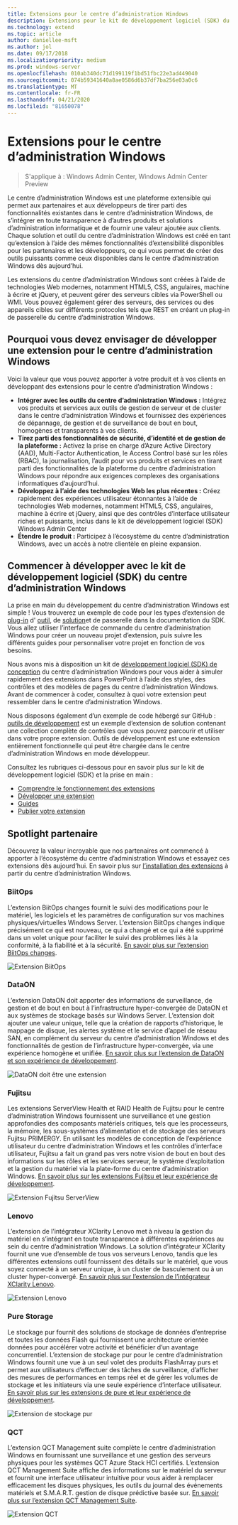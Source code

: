 ```yaml
---
title: Extensions pour le centre d’administration Windows
description: Extensions pour le kit de développement logiciel (SDK) du centre d’administration Windows (Project Honolulu)
ms.technology: extend
ms.topic: article
author: daniellee-msft
ms.author: jol
ms.date: 09/17/2018
ms.localizationpriority: medium
ms.prod: windows-server
ms.openlocfilehash: 010ab340dc71d199119f1bd51fbc22e3ad449040
ms.sourcegitcommit: 074b59341640a8ae0586d6b37df7ba256e03a0c6
ms.translationtype: MT
ms.contentlocale: fr-FR
ms.lasthandoff: 04/21/2020
ms.locfileid: "81650078"
---
```

# <a name="extensions-for-windows-admin-center"></a>Extensions pour le centre d’administration Windows

>S'applique à : Windows Admin Center, Windows Admin Center Preview

Le centre d’administration Windows est une plateforme extensible qui permet aux partenaires et aux développeurs de tirer parti des fonctionnalités existantes dans le centre d’administration Windows, de s’intégrer en toute transparence à d’autres produits et solutions d’administration informatique et de fournir une valeur ajoutée aux clients. Chaque solution et outil du centre d’administration Windows est créé en tant qu’extension à l’aide des mêmes fonctionnalités d’extensibilité disponibles pour les partenaires et les développeurs, ce qui vous permet de créer des outils puissants comme ceux disponibles dans le centre d’administration Windows dès aujourd’hui.

Les extensions du centre d’administration Windows sont créées à l’aide de technologies Web modernes, notamment HTML5, CSS, angulaires, machine à écrire et jQuery, et peuvent gérer des serveurs cibles via PowerShell ou WMI. Vous pouvez également gérer des serveurs, des services ou des appareils cibles sur différents protocoles tels que REST en créant un plug-in de passerelle du centre d’administration Windows.

## <a name="why-you-should-consider-developing-an-extension-for-windows-admin-center"></a>Pourquoi vous devez envisager de développer une extension pour le centre d’administration Windows

Voici la valeur que vous pouvez apporter à votre produit et à vos clients en développant des extensions pour le centre d’administration Windows :

- **Intégrer avec les outils du centre d’administration Windows :** Intégrez vos produits et services aux outils de gestion de serveur et de cluster dans le centre d’administration Windows et fournissez des expériences de dépannage, de gestion et de surveillance de bout en bout, homogènes et transparents à vos clients.
- **Tirez parti des fonctionnalités de sécurité, d’identité et de gestion de la plateforme :** Activez la prise en charge d’Azure Active Directory (AAD), Multi-Factor Authentication, le Access Control basé sur les rôles (RBAC), la journalisation, l’audit pour vos produits et services en tirant parti des fonctionnalités de la plateforme du centre d’administration Windows pour répondre aux exigences complexes des organisations informatiques d’aujourd’hui.
- **Développez à l’aide des technologies Web les plus récentes :** Créez rapidement des expériences utilisateur étonnantes à l’aide de technologies Web modernes, notamment HTML5, CSS, angulaires, machine à écrire et jQuery, ainsi que des contrôles d’interface utilisateur riches et puissants, inclus dans le kit de développement logiciel (SDK) Windows Admin Center
- **Étendre le produit :** Participez à l’écosystème du centre d’administration Windows, avec un accès à notre clientèle en pleine expansion.

## <a name="start-developing-with-the-windows-admin-center-sdk"></a>Commencer à développer avec le kit de développement logiciel (SDK) du centre d’administration Windows

La prise en main du développement du centre d’administration Windows est simple !  Vous trouverez un exemple de code pour les types d’extension de [plug-in](develop-gateway-plugin.md) d' [outil](develop-tool.md), de [solution](develop-solution.md)et de passerelle dans la documentation du SDK. Vous allez utiliser l’interface de commande du centre d’administration Windows pour créer un nouveau projet d’extension, puis suivre les différents guides pour personnaliser votre projet en fonction de vos besoins.

Nous avons mis à disposition un kit de [développement logiciel (SDK) de conception](https://github.com/Microsoft/windows-admin-center-sdk/blob/master/WindowsAdminCenterDesignToolkit.zip) du centre d’administration Windows pour vous aider à simuler rapidement des extensions dans PowerPoint à l’aide des styles, des contrôles et des modèles de pages du centre d’administration Windows. Avant de commencer à coder, consultez à quoi votre extension peut ressembler dans le centre d’administration Windows.

Nous disposons également d’un exemple de code hébergé sur GitHub : [outils de développement](https://aka.ms/wacsdk) est un exemple d’extension de solution contenant une collection complète de contrôles que vous pouvez parcourir et utiliser dans votre propre extension. Outils de développement est une extension entièrement fonctionnelle qui peut être chargée dans le centre d’administration Windows en mode développeur.

Consultez les rubriques ci-dessous pour en savoir plus sur le kit de développement logiciel (SDK) et la prise en main :

- [Comprendre le fonctionnement des extensions](understand-extensions.md)
- [Développer une extension](developing-extensions.md)
- [Guides](guides.md)
- [Publier votre extension](publish-extensions.md)

## <a name="partner-spotlight"></a>Spotlight partenaire

Découvrez la valeur incroyable que nos partenaires ont commencé à apporter à l’écosystème du centre d’administration Windows et essayez ces extensions dès aujourd’hui. En savoir plus sur [l’installation des extensions](../configure/using-extensions.md) à partir du centre d’administration Windows.

### <a name="biitops"></a>BiitOps
L’extension BiitOps changes fournit le suivi des modifications pour le matériel, les logiciels et les paramètres de configuration sur vos machines physiques/virtuelles Windows Server. L’extension BiitOps changes indique précisément ce qui est nouveau, ce qui a changé et ce qui a été supprimé dans un volet unique pour faciliter le suivi des problèmes liés à la conformité, à la fiabilité et à la sécurité. [En savoir plus sur l’extension BiitOps changes](case-studies/biitops.md).

![Extension BiitOps](../media/extensibility-overview/biitops-1.png)

### <a name="dataon"></a>DataON

L’extension DataON doit apporter des informations de surveillance, de gestion et de bout en bout à l’infrastructure hyper-convergée de DataON et aux systèmes de stockage basés sur Windows Server. L’extension doit ajouter une valeur unique, telle que la création de rapports d’historique, le mappage de disque, les alertes système et le service d’appel de réseau SAN, en complément du serveur du centre d’administration Windows et des fonctionnalités de gestion de l’infrastructure hyper-convergée, via une expérience homogène et unifiée. [En savoir plus sur l’extension de DataON et son expérience de développement](case-studies/dataon.md).

![DataON doit être une extension](../media/extensibility-overview/dataon-must-extension.png)

### <a name="fujitsu"></a>Fujitsu

Les extensions ServerView Health et RAID Health de Fujitsu pour le centre d’administration Windows fournissent une surveillance et une gestion approfondies des composants matériels critiques, tels que les processeurs, la mémoire, les sous-systèmes d’alimentation et de stockage des serveurs Fujitsu PRIMERGY. En utilisant les modèles de conception de l’expérience utilisateur du centre d’administration Windows et les contrôles d’interface utilisateur, Fujitsu a fait un grand pas vers notre vision de bout en bout des informations sur les rôles et les services serveur, le système d’exploitation et la gestion du matériel via la plate-forme du centre d’administration Windows. [En savoir plus sur les extensions Fujitsu et leur expérience de développement](case-studies/fujitsu.md).

![Extension Fujitsu ServerView](../media/extensibility-overview/fujitsu-serverview-extension.png)

### <a name="lenovo"></a>Lenovo

L’extension de l’intégrateur XClarity Lenovo met à niveau la gestion du matériel en s’intégrant en toute transparence à différentes expériences au sein du centre d’administration Windows. La solution d’intégrateur XClarity fournit une vue d’ensemble de tous vos serveurs Lenovo, tandis que les différentes extensions outil fournissent des détails sur le matériel, que vous soyez connecté à un serveur unique, à un cluster de basculement ou à un cluster hyper-convergé. [En savoir plus sur l’extension de l’intégrateur XClarity Lenovo](case-studies/lenovo.md).

![Extension Lenovo](../media/extensibility-overview/lenovo-extension.png)

### <a name="pure-storage"></a>Pure Storage

Le stockage pur fournit des solutions de stockage de données d’entreprise et toutes les données Flash qui fournissent une architecture orientée données pour accélérer votre activité et bénéficier d’un avantage concurrentiel. L’extension de stockage pur pour le centre d’administration Windows fournit une vue à un seul volet des produits FlashArray purs et permet aux utilisateurs d’effectuer des tâches de surveillance, d’afficher des mesures de performances en temps réel et de gérer les volumes de stockage et les initiateurs via une seule expérience d’interface utilisateur. [En savoir plus sur les extensions de pure et leur expérience de développement](case-studies/purestorage.md).

![Extension de stockage pur](../media/extensibility-overview/purestorage-extension.png)

### <a name="qct"></a>QCT

L’extension QCT Management suite complète le centre d’administration Windows en fournissant une surveillance et une gestion des serveurs physiques pour les systèmes QCT Azure Stack HCI certifiés. L’extension QCT Management Suite affiche des informations sur le matériel du serveur et fournit une interface utilisateur intuitive pour vous aider à remplacer efficacement les disques physiques, les outils du journal des événements matériels et S.M.A.R.T. gestion de disque prédictive basée sur. [En savoir plus sur l’extension QCT Management Suite](case-studies/qct.md).

![Extension QCT](../media/extensibility-overview/qct-extension.png)